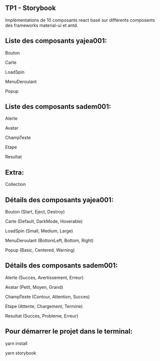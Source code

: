 TP1 - Storybook
-----------------------------------------------

Implémentations de 10 composants react basé sur différents 
composants des frameworks material-ui et antd.


Liste des composants yajea001: 
-----------------------------------------------
Bouton

Carte 

LoadSpin 

MenuDeroulant 

Popup


Liste des composants sadem001: 
-----------------------------------------------
Alerte 

Avatar 

ChampTexte 

Etape 

Resultat

Extra: 
-----------------------------------------------
Collection


Détails des composants yajea001: 
-----------------------------------------------
Bouton
 (Start,
 Eject,
 Destroy)

Carte
 (Default,
 DarkMode,
 Hoverable)

LoadSpin
 (Small,
 Medium,
 Large)

MenuDeroulant
 (BottomLeft,
 Bottom,
 Right)

Popup
 (Basic,
 Centered,
 Warning)


Détails des composants sadem001:
-----------------------------------------------
Alerte
 (Succes,
 Avertissement,
 Erreur)

Avatar
 (Petit,
 Moyen,
 Grand)

ChampTexte
 (Contour,
 Attention,
 Succes)

Etape
 (Attente,
 Chargement,
 Termine)

Resultat
 (Succes,
 Probleme,
 Erreur)


Pour démarrer le projet dans le terminal:
-----------------------------------------------
yarn install 

yarn storybook
